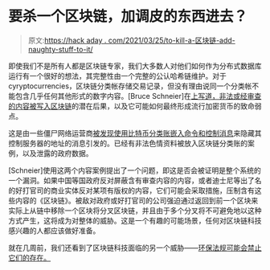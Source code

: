 # 要杀一个区块链，加调皮的东西进去？

> 原文:[https://hack aday . com/2021/03/25/to-kill-a-区块链-add-naughty-stuff-to-it/](https://hackaday.com/2021/03/25/to-kill-a-blockchain-add-naughty-stuff-to-it/)

即使我们不是所有人都是区块链专家，我们大多数人对他们如何作为分布式数据库运行有一个很好的想法，其完整性由一个完整的公认哈希链维护。对于 cyryptocurrencies，区块链分类帐存储交易记录，但没有理由说同一个分类帐不能包含几乎任何其他形式的数字内容。[Bruce Schneier]在[上写道，非法或经审查的内容被写入区块链](https://www.schneier.com/blog/archives/2021/03/illegal-content-and-the-blockchain.html)的潜在后果，以及它可能如何最终形成流行加密货币的致命弱点。

这是由一些僵尸网络运营商[被发现使用比特币分类账嵌入命令和控制消息](https://blogs.akamai.com/sitr/2021/02/bitcoins-blockchains-and-botnets.html)来隐藏其控制服务器的地址的消息引发的。已经有非法色情资料被放入区块链分类账的案例，以及泄露的政府数据。

[Schneier]使用这两个内容案例提出了一个问题，即这是否会被证明是整个系统的一个漏洞。如果中国等国政府反对屏蔽含有审查内容的内容，或者迪士尼等出了名的好打官司的商业实体反对某项有版权的内容，它们可能会采取措施，压制含有这些内容的《区块链》。被敌对政府或好打官司的公司强迫通过返回到前一个区块来实际上从链中移除一个区块将分叉区块链，并且由于多个分叉将不可避免地以这种方式产生，这将成为对整体的威胁。这是一个有趣的可能场景，任何对区块链科技感兴趣的人都应该做好准备。

就在几周前，我们还看到了区块链科技面临的另一个威胁——[环保法规可能会禁止它们的存在。](https://hackaday.com/2021/03/03/what-uses-more-power-than-argentina-but-doesnt-dance-the-tango/)